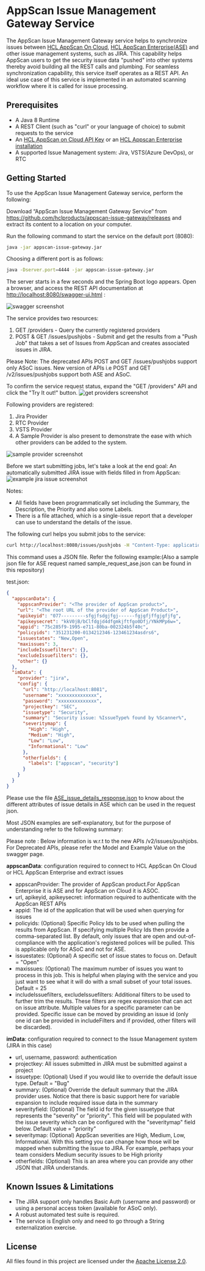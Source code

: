 # AppScan Issue Management Gateway Service

The AppScan Issue Management Gateway service helps to synchronize issues between [HCL AppScan On Cloud](https://cloud.appscan.com/), [HCL AppScan Enterprise(ASE)](https://www.hcltechsw.com/wps/portal/products/appscan/offerings/enterprise) and other issue management systems, such as JIRA. This capability helps AppScan users to get the security issue data "pushed" into other systems thereby avoid building all the REST calls and plumbing. For seamless synchronization capability, this service itself operates as a REST API.
An ideal use case of this service is implemented in an automated scanning workflow where it is called for issue processing.

## Prerequisites

- A Java 8 Runtime
- A REST Client (such as "curl" or your language of choice) to submit requests to the service
- An [HCL AppScan on Cloud API Key](https://help.hcltechsw.com/appscan/ASoC/appseccloud_generate_api_key_cm.html?query=API%20key) or an [HCL Appscan Enterprise installation](https://help.hcltechsw.com/appscan/Enterprise/10.0.0/topics/c_node_installing.html)
- A supported Issue Management system: Jira, VSTS(Azure DevOps), or RTC

## Getting Started

To use the AppScan Issue Management Gateway service, perform the following:

Download “AppScan Issue Management Gateway Service” from <https://github.com/hclproducts/appscan-issue-gateway/releases> and extract its content to a location on your computer.

Run the following command to start the service on the default port (8080):

```sh
java -jar appscan-issue-gateway.jar
```

Choosing a different port is as follows:

```sh
java -Dserver.port=4444 -jar appscan-issue-gateway.jar
```

The server starts in a few seconds and the Spring Boot logo appears. Open a browser, and access the REST API documentation at [http://localhost:8080/swagger-ui.html](http://localhost:8080/swagger-ui.html) :

![swagger screenshot](docs/images/swagger.png?raw=true)

The service provides two resources:

1. GET /providers - Query the currently registered providers
2. POST & GET /issues/pushjobs - Submit and get the results from a "Push Job" that takes a set of Issues from AppScan and creates associated issues in JIRA.

Please Note: The deprecated APIs POST and GET /issues/pushjobs support only ASoC issues. New version of APIs i.e POST and GET /v2/issues/pushjobs support both ASE and ASoC.

To confirm the service request status, expand the "GET /providers" API and click the "Try It out!" button.
![get providers screenshot](docs/images/tryitout.png?raw=true)

Following providers are registered:

1. Jira Provider
2. RTC Provider
3. VSTS Provider
4. A Sample Provider is also present to demonstrate the ease with which other providers can be added to the system.

![sample provider screenshot](docs/images/providers.png?raw=true)

Before we start submitting jobs, let's take a look at the end goal: An automatically submitted JIRA issue with fields filled in from AppScan:
![example jira issue screenshot](docs/images/jirabug.png?raw=true)

Notes:

- All fields have been programmatically set including the Summary, the Description, the Priority and also some Labels.
- There is a file attached, which is a single-issue report that a developer can use to understand the details of the issue.

The following curl helps you submit jobs to the service:

```sh
curl http://localhost:8080/issues/pushjobs -H "Content-Type: application/json" -H "Accept: application/json" -X POST -d @test.json
```

This command uses a JSON file. Refer the following example:(Also a sample json file for ASE request named sample_request_ase.json can be found in this repository)

test.json:

```json
{
  "appscanData": {
    "appscanProvider": "<The provider of AppScan product>",
    "url": "<The root URL of the provider of AppScan Product>",
    "apikeyid": "077---------sfgjfsdgjfgj------fgjgfjffgjgfjfg",
    "apikeysecret": "kkV0jB/bClfdgjd4dfgmkjftfgo0Dfj/YNkMPp6w=",
    "appid": "75c285f9-1995-e711-80ba-002324b5f40c",
    "policyids": "351231200-0134212346-123461234asdrs6",
    "issuestates": "New,Open",
    "maxissues": 3,
    "includeIssuefilters": {},
    "excludeIssuefilters": {},
    "other": {}
  },
  "imData": {
    "provider": "jira",
    "config": {
      "url": "http://localhost:8081",
      "username": "xxxxxxxxxxxxxx",
      "password": "xxxxxxxxxxxxxx",
      "projectkey": "SEC",
      "issuetype": "Security",
      "summary": "Security issue: %IssueType% found by %Scanner%",
      "severitymap": {
        "High": "High",
        "Medium": "High",
        "Low": "Low",
        "Informational": "Low"
      },
      "otherfields": {
        "labels": ["appscan", "security"]
      }
    }
  }
}
```

Please use the file [ASE_issue_details_response.json](docs/samples/ase/ASE_issue_details_response.json) to know about the different attributes of issue details in ASE which can be used in the request json.

Most JSON examples are self-explanatory, but for the purpose of understanding refer to the following summary:

Please note : Below information is w.r.t to the new APIs /v2/issues/pushjobs. For Deprecated APIs, please refer the Model and Example Value on the swagger page.

**appscanData**: configuration required to connect to HCL AppScan On Cloud or HCL AppScan Enterprise and extract issues

- appscanProvider: The provider of AppScan product.For AppScan Enterprise it is ASE and for AppScan on Cloud it is ASOC.
- url, apikeyid, apikeysecret: information required to authenticate with the AppScan REST APIs
- appid: The id of the application that will be used when querying for issues
- policyids: (Optional) Specific Policy Ids to be used when pulling the results from AppScan. If specifying multiple Policy Ids then provide a comma-separated list. By default, only issues that are open and out-of-compliance with the application's registered polices will be pulled. This is applicable only for ASoC and not for ASE.
- issuestates: (Optional) A specific set of issue states to focus on. Default = "Open"
- maxissues: (Optional) The maximum number of issues you want to process in this job. This is helpful when playing
  with the service and you just want to see what it will do with a small subset of your total issues. Default = 25
- includeIssuefilters, excludeIssuefilters: Additional filters to be used to further trim the results. These filters are regex expression that can act on issue attribute. Multiple values for a specific parameter can be provided. Specific issue can be moved by providing an issue id (only one id can be provided in includeFilters and if provided, other filters will be discarded).

**imData**: configuration required to connect to the Issue Management system (JIRA in this case)

- url, username, password: authentication
- projectkey: All issues submitted in JIRA must be submitted against a project
- issuetype: (Optional) Used if you would like to override the default issue type. Default = "Bug"
- summary: (Optional) Override the default summary that the JIRA provider uses. Notice that there is basic support here for variable expansion to include required issue data in the summary
- severityfield: (Optional) The field id for the given issuetype that represents the "severity" or "priority". This field will be populated with the issue severity which can be configured with the "severitymap" field below. Default value = "priority"
- severitymap: (Optional) AppScan severities are High, Medium, Low, Informational. With this setting you can change how those will be mapped when submitting the issue to JIRA. For example, perhaps your team considers Medium security issues to be High priority
- otherfields: (Optional) This is an area where you can provide any other JSON that JIRA understands.

## Known Issues & Limitations

- The JIRA support only handles Basic Auth (username and password) or using a personal access token (available for ASoC only).
- A robust automated test suite is required.
- The service is English only and need to go through a String externalization exercise.

## License

All files found in this project are licensed under the [Apache License 2.0](LICENSE.txt).
